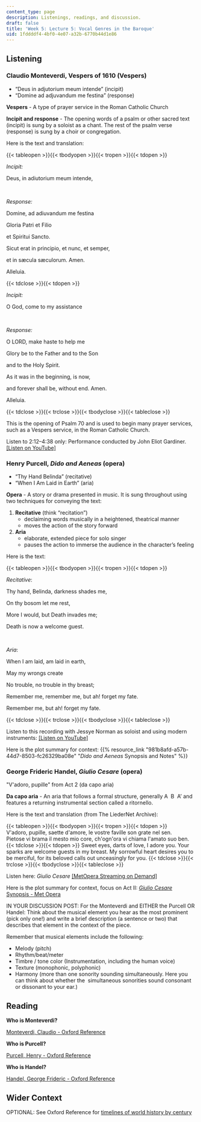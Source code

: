 ```yaml
---
content_type: page
description: Listenings, readings, and discussion.
draft: false
title: 'Week 5: Lecture 5: Vocal Genres in the Baroque'
uid: 1fddddf4-4bf0-4e07-a32b-6770b44d1e86
---
```

## Listening

### Claudio Monteverdi, Vespers of 1610 (Vespers)

- “Deus in adjutorium meum intende” (incipit)
- “Domine ad adjuvandum me festina” (response)

**Vespers** - A type of prayer service in the Roman Catholic Church

**Incipit and response** - The opening words of a psalm or other sacred text (incipit) is sung by a soloist as a chant. The rest of the psalm verse (response) is sung by a choir or congregation. 

Here is the text and translation:

{{< tableopen >}}{{< tbodyopen >}}{{< tropen >}}{{< tdopen >}}

*Incipit:*

Deus, in adiutorium meum intende,

 

*Response:*

Domine, ad adiuvandum me festina 

Gloria Patri et Filio 

et Spiritui Sancto.

Sicut erat in principio, et nunc, et semper, 

et in sæcula sæculorum. Amen.

Alleluia.

{{< tdclose >}}{{< tdopen >}}

*Incipit:*

O God, come to my assistance 

 

*Response:*

O LORD, make haste to help me

Glory be to the Father and to the Son 

and to the Holy Spirit. 

As it was in the beginning, is now,

and forever shall be, without end. Amen.

Alleluia.

{{< tdclose >}}{{< trclose >}}{{< tbodyclose >}}{{< tableclose >}}

This is the opening of Psalm 70 and is used to begin many prayer services, such as a Vespers service, in the Roman Catholic Church. 

Listen to 2:12–4:38 only: Performance conducted by John Eliot Gardiner. [\[Listen on YouTube\]](https://www.youtube.com/embed/0FXECUmqBxQ?start=132&end=278)

### Henry Purcell, *Dido and Aeneas* (opera)

- “Thy Hand Belinda” (recitative)
- “When I Am Laid in Earth” (aria)

**Opera** - A story or drama presented in music. It is sung throughout using two techniques for conveying the text: 

1. **Recitative** (think “recitation”)
    - declaiming words musically in a heightened, theatrical manner  
    - moves the action of the story forward 
2. **Aria**
    - elaborate, extended piece for solo singer  
    - pauses the action to immerse the audience in the character’s feeling 

Here is the text:

{{< tableopen >}}{{< tbodyopen >}}{{< tropen >}}{{< tdopen >}}

*Recitative*: 

Thy hand, Belinda, darkness shades me, 

On thy bosom let me rest, 

More I would, but Death invades me; 

Death is now a welcome guest. 

 

*Aria*: 

When I am laid, am laid in earth, 

May my wrongs create 

No trouble, no trouble in thy breast; 

Remember me, remember me, but ah! forget my fate. 

Remember me, but ah! forget my fate. 

{{< tdclose >}}{{< trclose >}}{{< tbodyclose >}}{{< tableclose >}}

Listen to this recording with Jessye Norman as soloist and using modern instruments: [\[Listen on YouTube\]](https://www.youtube.com/watch?v=vlVkS26KT5s)

Here is the plot summary for context: {{% resource_link "981b8afd-a57b-44d7-8503-fc26329ba08e" "*Dido and Aeneas* Synopsis and Notes" %}}

### George Frideric Handel, *Giulio Cesare* (opera)

"V'adoro, pupille" from Act 2 (da capo aria)

**Da capo aria** - An aria that follows a formal structure, generally A  B  A’ and features a returning instrumental section called a ritornello. 

Here is the text and translation (from The LiederNet Archive):

{{< tableopen >}}{{< tbodyopen >}}{{< tropen >}}{{< tdopen >}}
V'adoro, pupille, saette d'amore, le vostre faville son grate nel sen. Pietose vi brama il mesto mio core, ch'ogn'ora vi chiama l'amato suo ben.
{{< tdclose >}}{{< tdopen >}}
Sweet eyes, darts of love, I adore you. Your sparks are welcome guests in my breast. My sorrowful heart desires you to be merciful, for its beloved calls out unceasingly for you.
{{< tdclose >}}{{< trclose >}}{{< tbodyclose >}}{{< tableclose >}}

Listen here: *Giulio Cesare* [\[MetOpera Streaming on Demand\]](https://ondemand.metopera.org/performance/detail/758e7907-8358-50a8-9769-1f56ef38cffd)

Here is the plot summary for context, focus on Act II: [*Giulio Cesare* Synopsis - Met Opera](https://www.metopera.org/user-information/synopses-archive/giulio-cesare)

IN YOUR DISCUSSION POST: For the Monteverdi and EITHER the Purcell OR Handel: Think about the musical element you hear as the most prominent (pick only one!) and write a brief description (a sentence or two) that describes that element in the context of the piece. 

Remember that musical elements include the following: 

- Melody (pitch)  
- Rhythm/beat/meter  
- Timbre / tone color (Instrumentation, including the human voice) 
- Texture (monophonic, polyphonic) 
- Harmony (more than one sonority sounding simultaneously. Here you can think about whether the  simultaneous sonorities sound consonant or dissonant to your ear.) 

## Reading

**Who is Monteverdi?**

[Monteverdi, Claudio - Oxford Reference](https://www.oxfordreference.com/display/10.1093/acref/9780198183327.001.0001/acref-9780198183327-e-2100?rskey=sRnRyV&result=1)

**Who is Purcell?**

[Purcell, Henry - Oxford Reference](https://www.oxfordreference.com/display/10.1093/acref/9780199578108.001.0001/acref-9780199578108-e-7320?rskey=8EI90X&result=2)

**Who is Handel?**

[Handel, George Frideric - Oxford Reference](https://www.oxfordreference.com/display/10.1093/acref/9780199579037.001.0001/acref-9780199579037-e-3115?rskey=KFT7ET&result=1)

## Wider Context

OPTIONAL: See Oxford Reference for [timelines of world history by century](https://www.oxfordreference.com/browse?type_0=timelines)